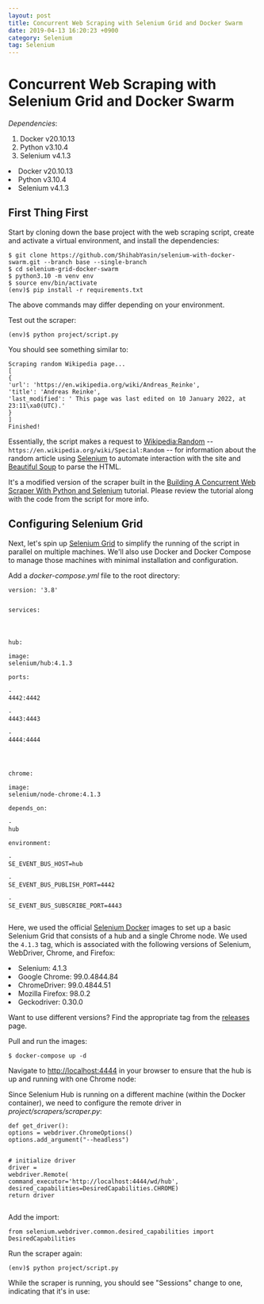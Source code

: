 ```yaml
---
layout: post
title: Concurrent Web Scraping with Selenium Grid and Docker Swarm
date: 2019-04-13 16:20:23 +0900
category: Selenium
tag: Selenium
---
```


<h1>Concurrent Web Scraping with Selenium Grid and Docker Swarm</h1>
<p><em>Dependencies</em>:</p>
<ol>
<li>Docker v20.10.13</li>
<li>Python v3.10.4</li>
<li>Selenium v4.1.3</li>
</ol>
<li>Docker v20.10.13</li>
<li>Python v3.10.4</li>
<li>Selenium v4.1.3</li>

<h2 id="getting-started">First Thing First</h2>
<p>Start by cloning down the base project with the web scraping script, create and activate a virtual environment, and install the dependencies:</p>
<pre><span></span><code>$ git clone https://github.com/ShihabYasin/selenium-with-docker-swarm.git --branch base --single-branch
$ <span class="nb">cd</span> selenium-grid-docker-swarm
$ python3.10 -m venv env
$ <span class="nb">source</span> env/bin/activate
<span class="o">(</span>env<span class="o">)</span>$ pip install -r requirements.txt
</code></pre>
<p>The above commands may differ depending on your environment.</p>
<p>Test out the scraper:</p>
<pre><span></span><code><span class="o">(</span>env<span class="o">)</span>$ python project/script.py
</code></pre>
<p>You should see something similar to:</p>
<pre><span></span><code>Scraping random Wikipedia page...
<span class="o">[</span>
<span class="o">{</span>
<span class="s1">'url'</span>: <span class="s1">'https://en.wikipedia.org/wiki/Andreas_Reinke'</span>,
<span class="s1">'title'</span>: <span class="s1">'Andreas Reinke'</span>,
<span class="s1">'last_modified'</span>: <span class="s1">' This page was last edited on 10 January 2022, at 23:11\xa0(UTC).'</span>
<span class="o">}</span>
<span class="o">]</span>
Finished!
</code></pre>
<p>Essentially, the script makes a request to <a href="https://en.wikipedia.org/wiki/Wikipedia:Random">Wikipedia:Random</a> -- <code>https://en.wikipedia.org/wiki/Special:Random</code> -- for information about the random article using <a href="http://www.seleniumhq.org/projects/webdriver/">Selenium</a> to automate interaction with the site and <a href="https://www.crummy.com/software/BeautifulSoup/">Beautiful Soup</a> to parse the HTML.</p>
<p>It's a modified version of the scraper built in the <a href="/blog/building-a-concurrent-web-scraper-with-python-and-selenium">Building A Concurrent Web Scraper With Python and Selenium</a> tutorial. Please review the tutorial along with the code from the script for more info.</p>
<h2 id="configuring-selenium-grid">Configuring Selenium Grid</h2>
<p>Next, let's spin up <a href="https://www.selenium.dev/documentation/en/grid/">Selenium Grid</a> to simplify the running of the script in parallel on multiple machines. We'll also use Docker and Docker Compose to manage those machines with minimal installation and configuration.</p>
<p>Add a <em>docker-compose.yml</em> file to the root directory:</p>
<pre><span></span><code><span class="nt">version</span><span class="p">:</span><span class="w"> </span><span class="s">'3.8'</span><span class="w"></span>

<span class="nt">services</span><span class="p">:</span><span class="w"></span>

<span class="w">  </span><span class="nt">hub</span><span class="p">:</span><span class="w"></span>
<span class="w">    </span><span class="nt">image</span><span class="p">:</span><span class="w"> </span><span class="l l-Scalar l-Scalar-Plain">selenium/hub:4.1.3</span><span class="w"></span>
<span class="w">    </span><span class="nt">ports</span><span class="p">:</span><span class="w"></span>
<span class="w">      </span><span class="p p-Indicator">-</span><span class="w"> </span><span class="l l-Scalar l-Scalar-Plain">4442:4442</span><span class="w"></span>
<span class="w">      </span><span class="p p-Indicator">-</span><span class="w"> </span><span class="l l-Scalar l-Scalar-Plain">4443:4443</span><span class="w"></span>
<span class="w">      </span><span class="p p-Indicator">-</span><span class="w"> </span><span class="l l-Scalar l-Scalar-Plain">4444:4444</span><span class="w"></span>

<span class="w">  </span><span class="nt">chrome</span><span class="p">:</span><span class="w"></span>
<span class="w">    </span><span class="nt">image</span><span class="p">:</span><span class="w"> </span><span class="l l-Scalar l-Scalar-Plain">selenium/node-chrome:4.1.3</span><span class="w"></span>
<span class="w">    </span><span class="nt">depends_on</span><span class="p">:</span><span class="w"></span>
<span class="w">      </span><span class="p p-Indicator">-</span><span class="w"> </span><span class="l l-Scalar l-Scalar-Plain">hub</span><span class="w"></span>
<span class="w">    </span><span class="nt">environment</span><span class="p">:</span><span class="w"></span>
<span class="w">      </span><span class="p p-Indicator">-</span><span class="w"> </span><span class="l l-Scalar l-Scalar-Plain">SE_EVENT_BUS_HOST=hub</span><span class="w"></span>
<span class="w">      </span><span class="p p-Indicator">-</span><span class="w"> </span><span class="l l-Scalar l-Scalar-Plain">SE_EVENT_BUS_PUBLISH_PORT=4442</span><span class="w"></span>
<span class="w">      </span><span class="p p-Indicator">-</span><span class="w"> </span><span class="l l-Scalar l-Scalar-Plain">SE_EVENT_BUS_SUBSCRIBE_PORT=4443</span><span class="w"></span>
</code></pre>
<p>Here, we used the official <a href="https://hub.docker.com/r/selenium/">Selenium Docker</a> images to set up a basic Selenium Grid that consists of a hub and a single Chrome node. We used the <code>4.1.3</code> tag, which is associated with the following versions of Selenium, WebDriver, Chrome, and Firefox:</p>
<li>Selenium: 4.1.3</li>
<li>Google Chrome: 99.0.4844.84</li>
<li>ChromeDriver: 99.0.4844.51</li>
<li>Mozilla Firefox: 98.0.2</li>
<li>Geckodriver: 0.30.0</li>
<p>Want to use different versions? Find the appropriate tag from the <a href="https://github.com/SeleniumHQ/docker-selenium/releases">releases</a> page.</p>
<p>Pull and run the images:</p>
<pre><span></span><code>$ docker-compose up -d
</code></pre>
<p>Navigate to <a href="http://localhost:4444">http://localhost:4444</a> in your browser to ensure that the hub is up and running with one Chrome node:</p>

<p>Since Selenium Hub is running on a different machine (within the Docker container), we need to configure the remote driver in <em>project/scrapers/scraper.py</em>:</p>
<pre><span></span><code><span class="k">def</span> <span class="nf">get_driver</span><span class="p">():</span>
<span class="n">options</span> <span class="o">=</span> <span class="n">webdriver</span><span class="o">.</span><span class="n">ChromeOptions</span><span class="p">()</span>
<span class="n">options</span><span class="o">.</span><span class="n">add_argument</span><span class="p">(</span><span class="s2">"--headless"</span><span class="p">)</span>

<span class="c1"># initialize driver</span>
<span class="n">driver</span> <span class="o">=</span> <span class="n">webdriver</span><span class="o">.</span><span class="n">Remote</span><span class="p">(</span>
<span class="n">command_executor</span><span class="o">=</span><span class="s1">'http://localhost:4444/wd/hub'</span><span class="p">,</span>
<span class="n">desired_capabilities</span><span class="o">=</span><span class="n">DesiredCapabilities</span><span class="o">.</span><span class="n">CHROME</span><span class="p">)</span>
<span class="k">return</span> <span class="n">driver</span>
</code></pre>
<p>Add the import:</p>
<pre><span></span><code><span class="kn">from</span> <span class="nn">selenium.webdriver.common.desired_capabilities</span> <span class="kn">import</span> <span class="n">DesiredCapabilities</span>
</code></pre>
<p>Run the scraper again:</p>
<pre><span></span><code><span class="o">(</span>env<span class="o">)</span>$ python project/script.py
</code></pre>
<p>While the scraper is running, you should see "Sessions" change to one, indicating that it's in use:
</p>

